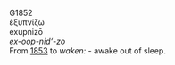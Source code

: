 <body>
  <p>G1852<br>  ἐξυπνίζω  <br> exupnizō  <br><i>ex-oop-nid‘-zo </i><br>From <a href="g1853.htm">1853</a>  to <i>waken:</i> - awake out of sleep.<br></p>
 </body>